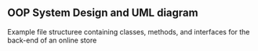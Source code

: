 ## OOP System Design and UML diagram

Example file structuree containing classes, methods, and interfaces for the back-end of an online store

